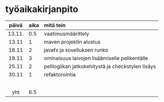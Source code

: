 # työaikakirjanpito

| päivä  | aika | mitä tein                                         |
| :----: | :--- | :------------------------------------------------ |
| 13.11. | 0.5  | vaatimusmäärittely                                |
| 13.11  | 1    | maven projektin alustus                           |
| 18.11  | 2    | javafx ja sovelluksen runko                       |
| 19.11  | 3    | ominaisuus laivojen lisäämiselle pelikentälle     |
| 25.11  | 2    | pelilogiikan jatkokehitystä ja checkstylen lisäys |
| 30.11  | 1    | refaktorointia                                    |
|        |      |                                                   |
|        |      |                                                   |
|        |      |                                                   |
|        |      |                                                   |
|        |      |                                                   |
|  yht   | 6.5  |                                                   |
